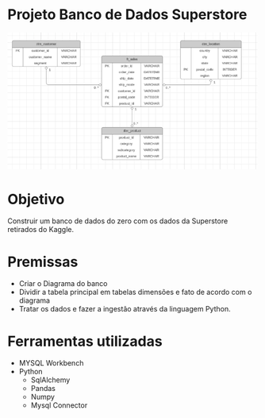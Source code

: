 # Projeto Banco de Dados Superstore
![schema](schema.png)
# Objetivo
Construir um banco de dados do zero com os dados da Superstore retirados do Kaggle.

# Premissas
- Criar o Diagrama do banco
- Dividir a tabela principal em tabelas dimensões e fato de acordo com o diagrama
- Tratar os dados e fazer a ingestão através da linguagem Python.

# Ferramentas utilizadas
- MYSQL Workbench
- Python
  - SqlAlchemy
  - Pandas
  - Numpy
  - Mysql Connector
